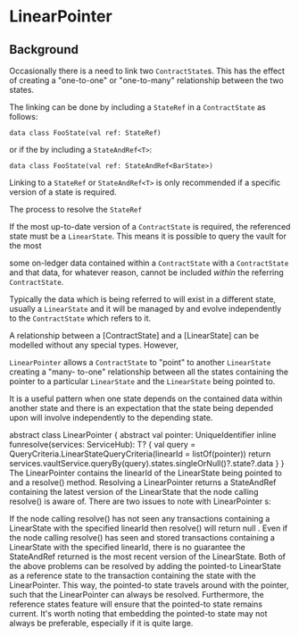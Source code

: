 # LinearPointer

## Background

Occasionally there is a need to link two `ContractState`s. This has the
effect of creating a "one-to-one" or "one-to-many" relationship between
the two states.

The linking can be done by including a `StateRef` in a `ContractState`
as follows:

    data class FooState(val ref: StateRef)

or if the by including a `StateAndRef<T>`:

    data class FooState(val ref: StateAndRef<BarState>)

Linking to a `StateRef` or `StateAndRef<T>` is only recommended if a
specific version of a state is required.

The process to resolve the `StateRef`

If the most up-to-date version of a `ContractState` is required, the
referenced state must be a `LinearState`. This means it is possible to
query the vault for the most

some on-ledger data contained within a `ContractState` with a
`ContractState` and that data, for whatever reason, cannot be included
_within_ the referring `ContractState`.

Typically the data which is being referred to will exist in a different
state, usually a `LinearState` and it will be managed by and evolve
independently to the `ContractState` which refers to it.

A relationship between a [ContractState] and a [LinearState] can be
modelled without any special types. However,



`LinearPointer` allows a `ContractState` to "point" to another `LinearState` creating a "many- to-one" relationship between all the states containing the pointer to a particular `LinearState` and the `LinearState` being pointed to.

It is a useful pattern when one state depends on the contained data within another state and there is an expectation that the state being depended upon will involve independently to the depending state.

abstract class LinearPointer {
    abstract val pointer: UniqueIdentifier
    inline fun<reified T : LinearState>resolve(services: ServiceHub): T? {
        val query = QueryCriteria.LinearStateQueryCriteria(linearId = listOf(pointer))
        return services.vaultService.queryBy<T>(query).states.singleOrNull()?.state?.data
    }
}
The LinearPointer contains the linearId of the LinearState being pointed to and a resolve() method. Resolving a LinearPointer returns a StateAndRef containing the latest version of the LinearState that the node calling resolve() is aware of. There are two issues to note with LinearPointer s:

If the node calling resolve() has not seen any transactions containing a LinearState with the specified linearId then resolve() will return null .
Even if the node calling resolve() has seen and stored transactions containing a LinearState with the specified linearId, there is no guarantee the StateAndRef returned is the most recent version of the LinearState.
Both of the above problems can be resolved by adding the pointed-to LinearState as a reference state to the transaction containing the state with the LinearPointer. This way, the pointed-to state travels around with the pointer, such that the LinearPointer can always be resolved. Furthermore, the reference states feature will ensure that the pointed-to state remains current. It's worth noting that embedding the pointed-to state may not always be preferable, especially if it is quite large.